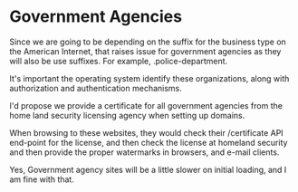 # Government Agencies

Since we are going to be depending on the suffix for the business type on the American Internet, that raises issue for government agencies as they will also be use suffixes. For example, .police-department.

It's important the operating system identify these organizations, along with authorization and authentication mechanisms.

I'd propose we provide a certificate for all government agencies from the home land security licensing agency when setting up domains.

When browsing to these websites, they would check their /certificate API end-point for the license, and then check the license at homeland security and then provide the proper watermarks in browsers, and e-mail clients.

Yes, Government agency sites will be a little slower on initial loading, and I am fine with that.
